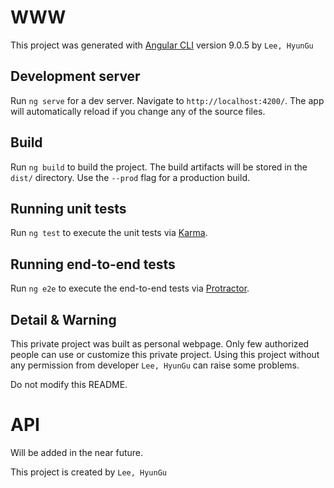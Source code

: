 # WWW

This project was generated with [Angular CLI](https://github.com/angular/angular-cli) version 9.0.5 by `Lee, HyunGu`

## Development server

Run `ng serve` for a dev server. Navigate to `http://localhost:4200/`. The app will automatically reload if you change any of the source files.

## Build

Run `ng build` to build the project. The build artifacts will be stored in the `dist/` directory. Use the `--prod` flag for a production build.

## Running unit tests

Run `ng test` to execute the unit tests via [Karma](https://karma-runner.github.io).

## Running end-to-end tests

Run `ng e2e` to execute the end-to-end tests via [Protractor](http://www.protractortest.org/).

## Detail & Warning

This private project was built as personal webpage.
Only few authorized people can use or customize this private project.
Using this project without any permission from developer `Lee, HyunGu` can raise some problems.

Do not modify this README.

# API

Will be added in the near future.

This project is created by `Lee, HyunGu`
